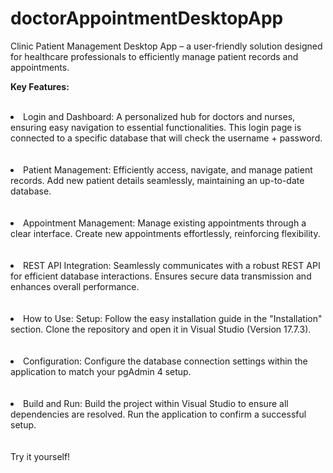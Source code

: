 # doctorAppointmentDesktopApp
Clinic Patient Management Desktop App – a user-friendly solution designed for healthcare professionals to efficiently manage patient records and appointments. 

<strong>Key Features:</strong>
<br></br>
<li>Login and Dashboard:
    A personalized hub for doctors and nurses, ensuring easy navigation to essential functionalities. This login page is connected to a specific database that will check the username + password.
</li>
<br></br>
<li>Patient Management:
    Efficiently access, navigate, and manage patient records.
    Add new patient details seamlessly, maintaining an up-to-date database.
</li>
<br></br>
<li>Appointment Management:
Manage existing appointments through a clear interface.
Create new appointments effortlessly, reinforcing flexibility.
</li>
<br></br>
<li>REST API Integration:
Seamlessly communicates with a robust REST API for efficient database interactions.
Ensures secure data transmission and enhances overall performance.
</li>
<br></br>
<li>How to Use:
Setup:
Follow the easy installation guide in the "Installation" section.
Clone the repository and open it in Visual Studio (Version 17.7.3).
</li>
<br></br>
<li>
Configuration:
Configure the database connection settings within the application to match your pgAdmin 4 setup.
</li>
<br></br>
<li>Build and Run:
Build the project within Visual Studio to ensure all dependencies are resolved.
Run the application to confirm a successful setup.
</li>
<br></br>
Try it yourself! 
